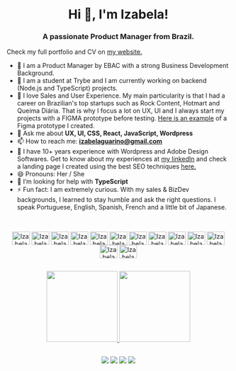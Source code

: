   <h1 align="center">Hi 👋, I'm Izabela!</h1>
<h3 align="center">A passionate Product Manager from Brazil.</h3>

Check my full portfolio and CV on [my website.](https://izabelaguarino.com.br)

- 🔭 I am a Product Manager by EBAC with a strong Business Development Background.
- 🌱 I am a student at Trybe and I am currently working on backend (Node.js and TypeScript) projects.
- 👯 I love Sales and User Experience. My main particularity is that I had a career on Brazilian's top startups such as Rock Content, Hotmart and Queima Diária. That is why I focus a lot on UX, UI and I always start my projects with a FIGMA prototype before testing. <a href="https://www.figma.com/file/dtgf6oYR1xBiChkkN4UeWa/buildApp?node-id=0%3A1" target="_blank" >Here is an example</a> of a Figma prototype I created.
- 💬 Ask me about **UX, UI, CSS, React, JavaScript, Wordpress**
- 📫 How to reach me: **izabelaguarino@gmail.com**
- 📄 I have 10+ years experience with Wordpress and Adobe Design Softwares. Get to know about my experiences at [my linkedIn](https://linkedIn.com/in/izabelaguarino/) and check a landing page I created using the best SEO techniques [here.](https://hive.solutions)
- 😄 Pronouns: Her / She
- 🤝 I’m looking for help with **TypeScript**
- ⚡ Fun fact: I am extremely curious. With my sales & BizDev backgrounds, I learned to stay humble and ask the right questions. I speak Portuguese, English, Spanish, French and a little bit of Japanese.

##

<div align="center"><br>
    <img align="center" alt="IzabelaGuarino-Wordpress" height="30" width="40" src="https://cdn.jsdelivr.net/gh/devicons/devicon/icons/wordpress/wordpress-original.svg" />
  <img align="center" alt="IzabelaGuarino-WooC" height="30" width="40" src="https://cdn.jsdelivr.net/gh/devicons/devicon/icons/woocommerce/woocommerce-original.svg" />
  <img align="center" alt="IzabelaGuarino-Javascript" height="30" width="40" src="https://cdn.jsdelivr.net/gh/devicons/devicon/icons/javascript/javascript-original.svg">
  <img align="center" alt="IzabelaGuarino-Html" height="30" width="40" src="https://cdn.jsdelivr.net/gh/devicons/devicon/icons/html5/html5-original.svg">
  <img align="center" alt="IzabelaGuarino-CSS" height="30" width="40" src="https://cdn.jsdelivr.net/gh/devicons/devicon/icons/css3/css3-original.svg">
  <img align="center" alt="IzabelaGuarino-React" height="30" width="40" src="https://cdn.jsdelivr.net/gh/devicons/devicon/icons/react/react-original.svg">
  <img align="center" alt="IzabelaGuarino-Redux" height="30" width="40" src="https://cdn.jsdelivr.net/gh/devicons/devicon/icons/redux/redux-original.svg">
  <img align="center" alt="IzabelaGuarino-Docker" height="30" width="40" src="https://cdn.jsdelivr.net/gh/devicons/devicon/icons/docker/docker-original.svg">
  <img align="center" alt="IzabelaGuarino-Mysql" height="30" width="40" src="https://cdn.jsdelivr.net/gh/devicons/devicon/icons/mysql/mysql-original-wordmark.svg" />
  <img align="center" alt="IzabelaGuarino-Nodejs" height="30" width="40" src="https://cdn.jsdelivr.net/gh/devicons/devicon/icons/nodejs/nodejs-original.svg" />
  <img align="center" alt="IzabelaGuarino-Figma" height="30" width="40" src="https://cdn.jsdelivr.net/gh/devicons/devicon/icons/figma/figma-original.svg" />
  <img align="center" alt="IzabelaGuarino-Photoshop" height="30" width="40" src="https://cdn.jsdelivr.net/gh/devicons/devicon/icons/photoshop/photoshop-plain.svg" />
  <img align="center" alt="IzabelaGuarino-Illustrator" height="30" width="40" src="https://cdn.jsdelivr.net/gh/devicons/devicon/icons/illustrator/illustrator-plain.svg" />
  
</div>

##

<div align="center">
  <a href="https://github.com/belaguarino">
  <img height="160em" src="https://github-readme-stats.vercel.app/api?username=belaguarino&show_icons=true&theme=dark&count_private=true"/>
  <img height="160em" src="https://github-readme-stats.vercel.app/api/top-langs/?username=belaguarino&layout=compact&langs_count=7&theme=dark"/>
</div>

##

<div align="center">
  <a href="https://api.whatsapp.com/send?phone=5531992226250" target="_blank"><img src="https://img.shields.io/badge/WhatsApp-25D366?style=for-the-badge&logo=whatsapp&logoColor=white" target="_blank"></a>
  <a href="https://www.instagram.com/belaguarino/" target="_blank"><img src="https://img.shields.io/badge/-Instagram-%23E4405F?style=for-the-badge&logo=instagram&logoColor=white" target="_blank"></a>
  <a href = "mailto:izabelaguarino@gmail.com"><img src="https://img.shields.io/badge/-Gmail-%23333?style=for-the-badge&logo=gmail&logoColor=white" target="_blank"></a>
  <a href="https://www.linkedin.com/in/izabelaguarino/" target="_blank"><img src="https://img.shields.io/badge/-LinkedIn-%230077B5?style=for-the-badge&logo=linkedin&logoColor=white" target="_blank"></a> 
</div>
  


